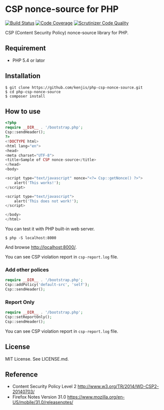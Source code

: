 # CSP nonce-source for PHP

[![Build Status](https://travis-ci.org/kenjis/php-csp-nonce-source.svg?branch=master)](https://travis-ci.org/kenjis/php-csp-nonce-source)
[![Code Coverage](https://scrutinizer-ci.com/g/kenjis/php-csp-nonce-source/badges/coverage.png?b=master)](https://scrutinizer-ci.com/g/kenjis/php-csp-nonce-source/?branch=master)
[![Scrutinizer Code Quality](https://scrutinizer-ci.com/g/kenjis/php-csp-nonce-source/badges/quality-score.png?b=master)](https://scrutinizer-ci.com/g/kenjis/php-csp-nonce-source/?branch=master)

CSP (Content Security Policy) nonce-source library for PHP.

## Requirement

* PHP 5.4 or lator

## Installation

~~~
$ git clone https://github.com/kenjis/php-csp-nonce-source.git
$ cd php-csp-nonce-source
$ composer install
~~~

## How to use

~~~php
<?php
require __DIR__ . '/bootstrap.php';
Csp::sendHeader();
?>
<!DOCTYPE html>
<html lang="en">
<head>
<meta charset="UTF-8">
<title>Sample of CSP nonce-source</title>
</head>
<body>

<script type="text/javascript" nonce="<?= Csp::getNonce() ?>">
    alert('This works!');
</script>

<script type="text/javascript">
    alert('This does not work!');
</script>

</body>
</html>
~~~

You can test it with PHP built-in web server.

~~~
$ php -S localhost:8000
~~~

And browse <http://localhost:8000/>.

You can see CSP violation report in `csp-report.log` file.

### Add other polices

~~~php
require __DIR__ . '/bootstrap.php';
Csp::addPolicy('default-src', 'self');
Csp::sendHeader();
~~~

### Report Only

~~~php
require __DIR__ . '/bootstrap.php';
Csp::setReportOnly();
Csp::sendHeader();
~~~

You can see CSP violation report in `csp-report.log` file.

## License

MIT License. See LICENSE.md.

## Reference

* Content Security Policy Level 2 http://www.w3.org/TR/2014/WD-CSP2-20140703/
* Firefox Notes Version 31.0 https://www.mozilla.org/en-US/mobile/31.0/releasenotes/
